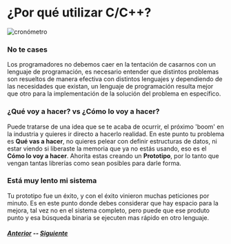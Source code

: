 # ¿Por qué utilizar C/C++?
![cronómetro](http://www.hondavap.com.mx/_lib/img/grp__NM__bg__NM__chronometer.png)
### No te cases
Los programadores no debemos caer en la tentación de casarnos con un lenguaje de programación, es necesario entender que distintos problemas son resueltos de manera efectiva con distintos lenguajes y dependiendo de las necesidades que existan, un lenguaje de programación resulta mejor que otro para la implementación de la solución del problema en específico.
### ¿Qué voy a hacer? vs ¿Cómo lo voy a hacer?
Puede tratarse de una idea que se te acaba de ocurrir, el próximo 'boom' en la industria y quieres ir directo a hacerlo realidad. En este punto tu problema es **Qué vas a hacer**, no quieres pelear con definir estructuras de datos, ni estar viendo si liberaste la memoria que ya no estás usando, eso es el **Cómo lo voy a hacer**. Ahorita estas creando un **Prototipo**, por lo tanto que vengan tantas librerías como sean posibles para darle forma.
### Está muy lento mi sistema
Tu prototipo fue un éxito, y con el éxito vinieron muchas peticiones por minuto. Es en este punto donde debes considerar que hay espacio para la mejora, tal vez no en el sistema completo, pero puede que ese produto punto y esa búsqueda binaria se ejecuten mas rápido en otro lenguaje.
##### [Anterior](README.md) -- [Siguiente](pagina2.md)